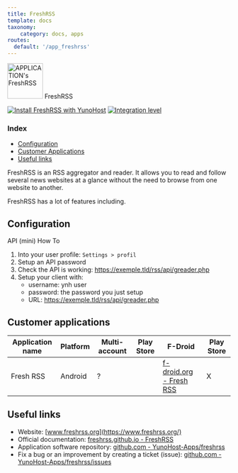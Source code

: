 ```yaml
---
title: FreshRSS
template: docs
taxonomy:
    category: docs, apps
routes:
  default: '/app_freshrss'
---
```


<img src="/images/freshrss_logo.svg" height="80px" alt="APPLICATION's FreshRSS"> FreshRSS

[![Install FreshRSS with YunoHost](https://install-app.yunohost.org/install-with-yunohost.png)](https://install-app.yunohost.org/?app=freshrss) [![Integration level](https://dash.yunohost.org/integration/freshrss.svg)](https://dash.yunohost.org/appci/app/freshrss)

### Index

- [Configuration](#configuration)
- [Customer Applications](#customer-applications)
- [Useful links](#useful-links)

FreshRSS is an RSS aggregator and reader. It allows you to read and follow several news websites at a glance without the need to browse from one website to another.

FreshRSS has a lot of features including.

## Configuration

API (mini) How To
1. Into your user profile: `Settings > profil`
2. Setup an API password
3. Check the API is working: https://exemple.tld/rss/api/greader.php
4. Setup your client with:
    + username: ynh user
    + password: the password you just setup
    + URL: https://exemple.tld/rss/api/greader.php

## Customer applications

| Application name | Platform | Multi-account | Play Store | F-Droid | Play Store |
|------------------|----------|---------------|------------|---------|------------|
| Fresh RSS | Android  | ? |  | [f-droid.org - Fresh RSS](https://f-droid.org/fr/packages/fr.chenry.android.freshrss/) | X |

## Useful links

+ Website: [www.freshrss.org](https://www.freshrss.org/)
+ Official documentation: [freshrss.github.io - FreshRSS](https://freshrss.github.io/FreshRSS/)
+ Application software repository: [github.com - YunoHost-Apps/freshrss](https://github.com/YunoHost-Apps/freshrss_ynh)
+ Fix a bug or an improvement by creating a ticket (issue): [github.com - YunoHost-Apps/freshrss/issues](https://github.com/YunoHost-Apps/freshrss_ynh/issues)
